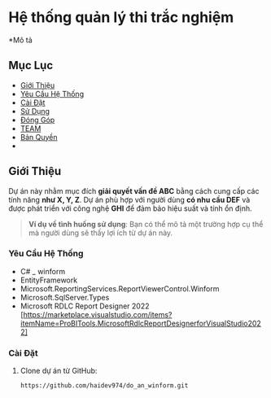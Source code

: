# Hệ thống quản lý thi trắc nghiệm

*Mô tả 

## Mục Lục
- [Giới Thiệu](#giới-thiệu)
- [Yêu Cầu Hệ Thống](#yêu-cầu-hệ-thống)
- [Cài Đặt](#cài-đặt)
- [Sử Dụng](#sử-dụng)
- [Đóng Góp](#đóng-góp)
- [TEAM](#team)
- [Bản Quyền](#bản-quyền)
- 
## Giới Thiệu

Dự án này nhằm mục đích **giải quyết vấn đề ABC** bằng cách cung cấp các tính năng **như X, Y, Z**. Dự án phù hợp với người dùng **có nhu cầu DEF** và được phát triển với công nghệ **GHI** để đảm bảo hiệu suất và tính ổn định.

> **Ví dụ về tình huống sử dụng**: Bạn có thể mô tả một trường hợp cụ thể mà người dùng sẽ thấy lợi ích từ dự án này.

### Yêu Cầu Hệ Thống

- C# _ winform
- EntityFramework
- Microsoft.ReportingServices.ReportViewerControl.Winform
- Microsoft.SqlServer.Types
- Microsoft RDLC Report Designer 2022 [https://marketplace.visualstudio.com/items?itemName=ProBITools.MicrosoftRdlcReportDesignerforVisualStudio2022]

### Cài Đặt

1. Clone dự án từ GitHub:

   ```bash
   https://github.com/haidev974/do_an_winform.git
